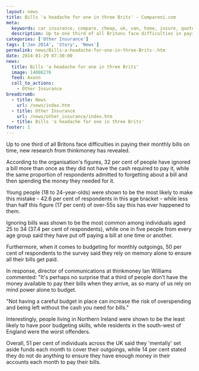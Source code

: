 ```yaml
---
layout: news
title: Bills 'a headache for one in three Brits' - Compareni.com
meta:
  keywords: car insurance, compare, cheap, uk, van, home, insure, quotes, online, comparison, bike, loans, life
  description: Up to one third of all Britons face difficulties in paying their monthly bills on time, new research from thinkmoney has revealed
categories: ['Other Insurance']
tags: ['Jan 2014', 'Story', 'News']
permalink: news/Bills-a-headache-for-one-in-three-Brits-.htm
date: 2014-01-29 07:30:00
news:
  title: Bills 'a headache for one in three Brits'
  image: 14008276
  feed: Axonn
  call_to_actions:
    - Other Insurance
breadcrumb:
  - title: News
    url: /news/index.htm
  - title: Other Insurance
    url: /news/other_insurance/index.htm
  - title: Bills 'a headache for one in three Brits'
footer: 1
---
```


Up to one third of all Britons face difficulties in paying their monthly bills on time, new research from thinkmoney has revealed.

According to the organisation&#39;s figures, 32 per cent of people have ignored a bill more than once as they did not have the cash required to pay it, while the same proportion of respondents admitted to forgetting about a bill and then spending the money they needed for it.

Young people (18 to 24-year-olds) were shown to be the most likely to make this mistake - 42.6 per cent of respondents in this age bracket - while less than half this figure (17 per cent) of over-55s say this has ever happened to them.

Ignoring bills was shown to be the most common among individuals aged 25 to 34 (37.4 per cent of respondents), while one in five people from every age group said they have put off paying a bill at one time or another.

Furthermore, when it comes to budgeting for monthly outgoings, 50 per cent of respondents to the survey said they rely on memory alone to ensure all their bills get paid.

In response, director of communications at thinkmoney Ian Williams commented: &quot;It&#39;s perhaps no surprise that a third of people don&rsquo;t have the money available to pay their bills when they arrive, as so many of us rely on mind power alone to budget.

&quot;Not having a careful budget in place can increase the risk of overspending and being left without the cash you need for bills.&quot;

Interestingly, people living in Northern Ireland were shown to be the least likely to have poor budgeting skills, while residents in the south-west of England were the worst offenders.

Overall, 51 per cent of individuals across the UK said they &#39;mentally&#39; set aside funds each month to cover their outgoings, while 14 per cent stated they do not do anything to ensure they have enough money in their accounts each month to pay their bills.
